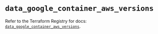 # `data_google_container_aws_versions`

Refer to the Terraform Registry for docs: [`data_google_container_aws_versions`](https://registry.terraform.io/providers/hashicorp/google/5.12.0/docs/data-sources/container_aws_versions).
